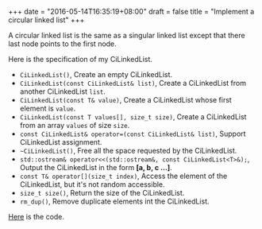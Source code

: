 +++
date = "2016-05-14T16:35:19+08:00"
draft = false
title = "Implement a circular linked list"
+++

A circular linked list is the same as a singular linked list except that
there last node points to the first node.

Here is the specification of my CiLinkedList.

* ``CiLinkedList()``, Create an empty CiLinkedList.
* ``CiLinkedList(const CiLinkedList& list)``, Create a CiLinkedList from another
CiLinkedList ``list``.
* ``CiLinkedList(const T& value)``, Create a CiLinkedList whose first element
is ``value``.
* ``CiLinkedList(const T values[], size_t size)``, Create a CiLinkedList from
an array ``values`` of size ``size``.
* ``const CiLinkedList& operator=(const CiLinkedList& list)``, Support
CiLinkedList assignment.
* ``~CiLinkedList()``, Free all the space requested by the CiLinkedList.
* ``std::ostream& operator<<(std::ostream&, const CiLinkedList<T>&);``,
Output the CiLinkedList in the form **[a, b, c ...]**.
* ``const T& operator[](size_t index)``, Access the element of the CiLinkedList,
but it's not random accessible.
* ``size_t size()``, Return the size of the CiLinkedList.
* ``rm_dup()``, Remove duplicate elements int the CiLinkedList.

[Here](https://github.com/zhengyhn/hugo-blog-code/tree/master/circular-list) is the code.
